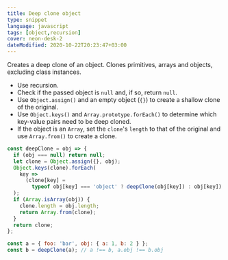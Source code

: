 ```yaml
---
title: Deep clone object
type: snippet
language: javascript
tags: [object,recursion]
cover: neon-desk-2
dateModified: 2020-10-22T20:23:47+03:00
---
```


Creates a deep clone of an object.
Clones primitives, arrays and objects, excluding class instances.

- Use recursion.
- Check if the passed object is `null` and, if so, return `null`.
- Use `Object.assign()` and an empty object (`{}`) to create a shallow clone of the original.
- Use `Object.keys()` and `Array.prototype.forEach()` to determine which key-value pairs need to be deep cloned.
- If the object is an `Array`, set the `clone`'s `length` to that of the original and use `Array.from()` to create a clone.

```js
const deepClone = obj => {
  if (obj === null) return null;
  let clone = Object.assign({}, obj);
  Object.keys(clone).forEach(
    key =>
      (clone[key] =
        typeof obj[key] === 'object' ? deepClone(obj[key]) : obj[key])
  );
  if (Array.isArray(obj)) {
    clone.length = obj.length;
    return Array.from(clone);
  }
  return clone;
};
```

```js
const a = { foo: 'bar', obj: { a: 1, b: 2 } };
const b = deepClone(a); // a !== b, a.obj !== b.obj
```
